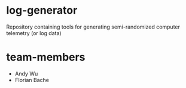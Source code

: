 # log-generator
Repository containing tools for generating semi-randomized computer telemetry (or log data)

# team-members
- Andy Wu
- Florian Bache